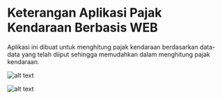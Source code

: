 # Keterangan Aplikasi Pajak Kendaraan Berbasis WEB

Aplikasi ini dibuat untuk menghitung pajak kendaraan berdasarkan data-data yang telah diiput sehingga memudahkan dalam menghitung pajak kendaraan.


![alt text](https://github.com/AhsanBasith/pajak-kendaraan.github.io/blob/main/assets/img/Login.jpg?raw=true)

![alt text](https://github.com/AhsanBasith/pajak-kendaraan.github.io/blob/main/assets/img/Dashboard.jpg?raw=true)
